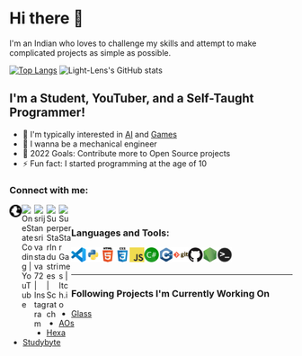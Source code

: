 # Hi there 👋
I'm an Indian who loves to challenge my skills and attempt to make complicated projects as simple as possible.

[![Top Langs](https://github-readme-stats.vercel.app/api/top-langs/?username=Light-Lens&theme=tokyonight&hide_border=true)](https://github.com/anuraghazra/github-readme-stats)
![Light-Lens's GitHub stats](https://github-readme-stats.vercel.app/api?username=Light-Lens&theme=tokyonight&show_icons=true&hide_border=true)

## I'm a Student, YouTuber, and a Self-Taught Programmer!

- 🔭 I'm typically interested in [AI][AIVideo] and [Games][GameLink]
- 🌱 I wanna be a mechanical engineer
- 🥅 2022 Goals: Contribute more to Open Source projects
- ⚡ Fun fact: I started programming at the age of 10

### Connect with me:

[<img align="left" alt="UsContent" width="22px" src="https://raw.githubusercontent.com/iconic/open-iconic/master/svg/globe.svg" />][Website]
[<img align="left" alt="OneState Coding | YouTube" width="22px" src="https://cdn.jsdelivr.net/npm/simple-icons@v3/icons/youtube.svg" />][YouTube]
[<img align="left" alt="srijansrivastava72 | Instagram" width="22px" src="https://cdn.jsdelivr.net/npm/simple-icons@v3/icons/instagram.svg" />][Instagram]
[<img align="left" alt="SuperStarIndustries | Scratch" width="22px" src="https://cdn.jsdelivr.net/npm/simple-icons@3.13.0/icons/scratch.svg" />][Scratch]
[<img align="left" alt="SuperStar Games | Itch.io" width="22px" src="https://cdn.jsdelivr.net/npm/simple-icons@3.13.0/icons/itch-dot-io.svg" />][Itch]

<br />

### Languages and Tools:

<img align="left" alt="Visual Studio Code" width="26px" src="https://raw.githubusercontent.com/github/explore/80688e429a7d4ef2fca1e82350fe8e3517d3494d/topics/visual-studio-code/visual-studio-code.png" />
<img align="left" alt="Python" width="26px" src="https://raw.githubusercontent.com/github/explore/80688e429a7d4ef2fca1e82350fe8e3517d3494d/topics/python/python.png" />
<img align="left" alt="HTML5" width="26px" src="https://raw.githubusercontent.com/github/explore/80688e429a7d4ef2fca1e82350fe8e3517d3494d/topics/html/html.png" />
<img align="left" alt="CSS3" width="26px" src="https://raw.githubusercontent.com/github/explore/80688e429a7d4ef2fca1e82350fe8e3517d3494d/topics/css/css.png" />
<img align="left" alt="JavaScript" width="26px" src="https://raw.githubusercontent.com/github/explore/80688e429a7d4ef2fca1e82350fe8e3517d3494d/topics/javascript/javascript.png" />
<img align="left" alt="C#" width="26px" src="https://raw.githubusercontent.com/github/explore/80688e429a7d4ef2fca1e82350fe8e3517d3494d/topics/csharp/csharp.png" />
<img align="left" alt="C++" width="26px" src="https://raw.githubusercontent.com/github/explore/80688e429a7d4ef2fca1e82350fe8e3517d3494d/topics/cpp/cpp.png" />
<img align="left" alt="Git" width="26px" src="https://raw.githubusercontent.com/github/explore/80688e429a7d4ef2fca1e82350fe8e3517d3494d/topics/git/git.png" />
<img align="left" alt="GitHub" width="26px" src="https://raw.githubusercontent.com/github/explore/78df643247d429f6cc873026c0622819ad797942/topics/github/github.png" />
<img align="left" alt="Node.js" width="26px" src="https://raw.githubusercontent.com/github/explore/80688e429a7d4ef2fca1e82350fe8e3517d3494d/topics/nodejs/nodejs.png" />
<img align="left" alt="Terminal" width="26px" src="https://raw.githubusercontent.com/github/explore/80688e429a7d4ef2fca1e82350fe8e3517d3494d/topics/terminal/terminal.png" />

<br />
<br />

---

### Following Projects I'm Currently Working On

- [Glass](https://github.com/Light-Lens/Glass)
- [AOs](https://github.com/Light-Lens/AOs)
- [Hexa](https://github.com/Light-Lens/Hexa)
- [Studybyte](https://github.com/Light-Lens/Studybyte)

[GameLink]: https://superstar-games.itch.io
[AIVideo]: https://www.youtube.com/watch?v=AuThE5bxpDE
[Website]: https://uscontent.blogspot.com/
[YouTube]: https://www.youtube.com/c/OnestateCoding
[Instagram]: https://www.instagram.com/srijansrivastava72/
[Scratch]: https://scratch.mit.edu/users/SuperStarIndustries
[Itch]: https://superstar-games.itch.io
